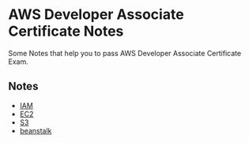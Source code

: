 # AWS Developer Associate Certificate Notes
Some Notes that help you to pass AWS Developer Associate Certificate Exam.

## Notes
- [IAM](iam.md)
- [EC2](ec2.md)
- [S3](s3.md)
- [beanstalk](beanstalk.md)